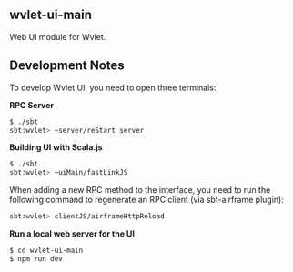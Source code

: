 wvlet-ui-main
---

Web UI module for Wvlet.

## Development Notes

To develop Wvlet UI, you need to open three terminals:

__RPC Server__ 

```sh
$ ./sbt
sbt:wvlet> ~server/reStart server
```

__Building UI with Scala.js__

```sh
$ ./sbt
sbt:wvlet> ~uiMain/fastLinkJS
```

When adding a new RPC method to the interface, you need to run the following command to regenerate an RPC client (via sbt-airframe plugin): 

```sh
sbt:wvlet> clientJS/airframeHttpReload
```

__Run a local web server for the UI__
```sh
$ cd wvlet-ui-main
$ npm run dev 
```
